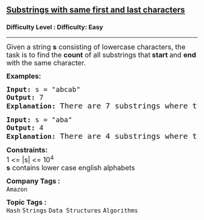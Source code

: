 <h2><a href="https://www.geeksforgeeks.org/problems/substrings-with-similar-first-and-last-characters3644/1">Substrings with same first and last characters</a></h2><h3>Difficulty Level : Difficulty: Easy</h3><hr><div class="problems_problem_content__Xm_eO"><p><span style="font-size: 18px;">Given a string <strong>s</strong> consisting of lowercase characters, the task is to find the <strong>count</strong> of all substrings that<strong> start </strong>and <strong>end</strong> with the same character.</span></p>
<p><span style="font-size: 18px;"><strong>Examples:</strong></span></p>
<pre style="position: relative;"><span style="font-size: 18px;"><strong>Input:</strong> s = "abcab"
<strong>Output:</strong> 7
<strong>Explanation:</strong> </span><span style="font-size: 20px;">There are 7 substrings where the first and last characters are the same: "a", "abca", "b", "bcab", "c", "a", and "b"</span><div class="open_grepper_editor" title="Edit &amp; Save To Grepper"></div></pre>
<pre style="position: relative;"><span style="font-size: 18px;"><strong>Input:</strong> s = "aba"
<strong>Output:</strong> 4
<strong>Explanation:</strong> </span><span style="font-size: 20px;">There are 4 substrings where the first and last characters are the same: "a", "aba", "b", "a"</span><div class="open_grepper_editor" title="Edit &amp; Save To Grepper"></div></pre>
<p><span style="font-size: 18px;"><strong>Constraints:</strong><br>1 &lt;= |s| &lt;= 10<sup>4</sup></span><br><span style="font-size: 18px;"><strong>s</strong> contains lower case english alphabets</span></p></div><p><span style=font-size:18px><strong>Company Tags : </strong><br><code>Amazon</code>&nbsp;<br><p><span style=font-size:18px><strong>Topic Tags : </strong><br><code>Hash</code>&nbsp;<code>Strings</code>&nbsp;<code>Data Structures</code>&nbsp;<code>Algorithms</code>&nbsp;